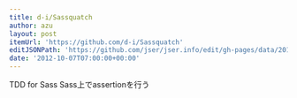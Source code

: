 ```yaml
---
title: d-i/Sassquatch
author: azu
layout: post
itemUrl: 'https://github.com/d-i/Sassquatch'
editJSONPath: 'https://github.com/jser/jser.info/edit/gh-pages/data/2012/10/index.json'
date: '2012-10-07T07:00:00+00:00'
---
```

TDD for Sass
Sass上でassertionを行う
